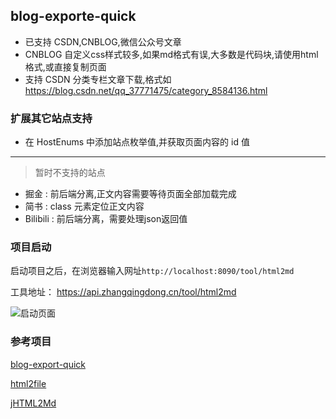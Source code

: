## blog-exporte-quick

- 已支持 CSDN,CNBLOG,微信公众号文章
- CNBLOG 自定义css样式较多,如果md格式有误,大多数是代码块,请使用html格式,或直接复制页面
- 支持 CSDN 分类专栏文章下载,格式如 https://blog.csdn.net/qq_37771475/category_8584136.html

### 扩展其它站点支持

- 在 HostEnums 中添加站点枚举值,并获取页面内容的 id 值

----------

> 暂时不支持的站点

- 掘金 : 前后端分离,正文内容需要等待页面全部加载完成
- 简书 : class 元素定位正文内容
- Bilibili : 前后端分离，需要处理json返回值



### 项目启动
启动项目之后，在浏览器输入网址`http://localhost:8090/tool/html2md`

工具地址：
https://api.zhangqingdong.cn/tool/html2md

![启动页面](http://file.zhangqingdong.cn/image-20210917182716129.png "启动页面")

### 参考项目

[blog-export-quick](https://github.com/vector4wang/blog-export-quick)

[html2file](https://github.com/petterobam/html2file)

[jHTML2Md](https://github.com/nico2sh/jHTML2Md)
